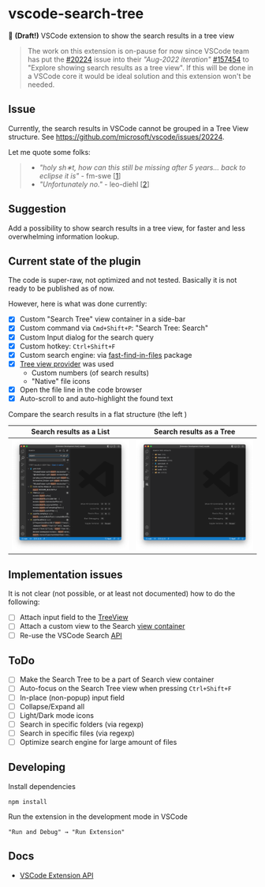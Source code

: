 # vscode-search-tree

🔎 **(Draft!)** VSCode extension to show the search results in a tree view

> The work on this extension is on-pause for now since VSCode team has put the [#20224](https://github.com/microsoft/vscode/issues/20224) issue into their *"Aug-2022 iteration"* [#157454](https://github.com/microsoft/vscode/issues/157454) to "Explore showing search results as a tree view". If this will be done in a VSCode core it would be ideal solution and this extension won't be needed.

## Issue

Currently, the search results in VSCode cannot be grouped in a Tree View structure. See https://github.com/microsoft/vscode/issues/20224.

Let me quote some folks:

> - *"holy sh∗t, how can this still be missing after 5 years... back to eclipse it is"* - fm-swe [[1](https://github.com/microsoft/vscode/issues/20224)]
> - *"Unfortunately no."* - leo-diehl [[2](https://stackoverflow.com/questions/54133206/any-way-to-view-vscode-find-in-files-results-organized-by-folder-hierarchy)]

## Suggestion

Add a possibility to show search results in a tree view, for faster and less overwhelming information lookup.

## Current state of the plugin

The code is super-raw, not optimized and not tested. Basically it is not ready to be published as of now. 

However, here is what was done currently:

- [x] Custom "Search Tree" view container in a side-bar
- [x] Custom command via `Cmd+Shift+P`: "Search Tree: Search"
- [x] Custom Input dialog for the search query
- [x] Custom hotkey: `Ctrl+Shift+F`
- [x] Custom search engine: via [fast-find-in-files](https://www.npmjs.com/package/fast-find-in-files) package
- [x] [Tree view provider](https://code.visualstudio.com/api/extension-guides/tree-view) was used
    - Custom numbers (of search results)
    - "Native" file icons
- [x] Open the file line in the code browser
- [x] Auto-scroll to and auto-highlight the found text

Compare the search results in a flat structure (the left )

| Search results as a List    | Search results as a Tree    |
| --- | --- |
| ![](./assets/search-flat.png) | ![](./assets/search-tree.png) |

## Implementation issues

It is not clear (not possible, or at least not documented) how to do the following:

- [ ] Attach input field to the [TreeView](https://code.visualstudio.com/api/extension-guides/tree-view)
- [ ] Attach a custom view to the Search [view container](https://code.visualstudio.com/api/references/contribution-points#contributes.views)
- [ ] Re-use the VSCode Search [API](https://code.visualstudio.com/api/references/vscode-api)

## ToDo

- [ ] Make the Search Tree to be a part of Search view container
- [ ] Auto-focus on the Search Tree view when pressing `Ctrl+Shift+F`
- [ ] In-place (non-popup) input field
- [ ] Collapse/Expand all
- [ ] Light/Dark mode icons
- [ ] Search in specific folders (via regexp)
- [ ] Search in specific files (via regexp)
- [ ] Optimize search engine for large amount of files

## Developing

Install dependencies

```
npm install
```

Run the extension in the development mode in VSCode

```
"Run and Debug" → "Run Extension"
```

## Docs

- [VSCode Extension API](https://code.visualstudio.com/api)
